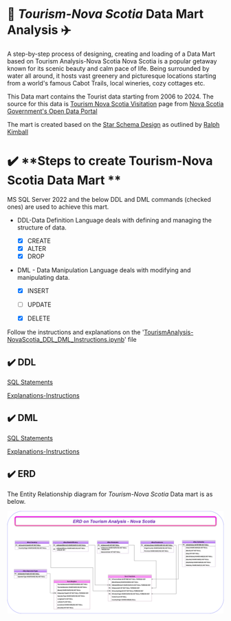 # 🌅 *Tourism-Nova Scotia* Data Mart Analysis ✈️
A step-by-step process of designing, creating and loading of a Data Mart based on Tourism Analysis-Nova Scotia
Nova Scotia is a popular getaway known for its scenic beauty and calm pace of life. Being surrounded by water all around, it hosts vast greenery and picturesque locations starting from a world's famous Cabot Trails, local wineries, cozy cottages etc.


This Data mart contains the Tourist data starting from 2006 to 2024. The source for this data is [Tourism Nova Scotia Visitation](https://data.novascotia.ca/Business-and-Industry/Tourism-Nova-Scotia-Visitation/n783-4gmh/data_preview) page from [Nova Scotia Government's Open Data Portal](https://data.novascotia.ca/)


The mart is created based on the [Star Schema Design](https://www.kimballgroup.com/data-warehouse-business-intelligence-resources/kimball-techniques/dimensional-modeling-techniques/star-schema-olap-cube/) as outlined by [Ralph Kimball](https://www.kimballgroup.com/data-warehouse-business-intelligence-resources/kimball-techniques/dimensional-modeling-techniques/)


# ✔️ **Steps to create Tourism-Nova Scotia Data Mart **
MS SQL Server 2022 and the below DDL and DML commands (checked ones) are used to achieve this mart.
- DDL-Data Definition Language deals with defining and managing the structure of data.

    - [x] CREATE
    - [x] ALTER
    - [x] DROP

- DML - Data Manipulation Language deals with modifying and manipulating data.

    - [x] INSERT
    - [ ] UPDATE
    - [x] DELETE


Follow the instructions and explanations on the '[TourismAnalysis-NovaScotia_DDL_DML_Instructions.ipynb](./DataFolder/TourismAnalysis-NovaScotia_DDL_DML_Instructions.ipynb)' file

## ✔️ DDL
[SQL Statements](./DATA/DDL/Final_DDL_TourismNS.sql)

[Explanations-Instructions](./DATA/DDL/TourismAnalysis-NovaScotia_DDL_Instructions.ipynb)

## ✔️ DML
[SQL Statements](./DATA/DML/Final_DML_TourismNS.sql)

[Explanations-Instructions](./DATA/DML/TourismAnalysis-NovaScotia_DML_Instructions.ipynb)


## ✔️ ERD
The Entity Relationship diagram for *Tourism-Nova Scotia* Data mart is as below.

![ERD](./DATA/ERD/Tourism_NovaScotia.png)


